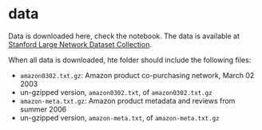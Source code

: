 # data

Data is downloaded here, check the notebook. The data is available at [Stanford Large Network Dataset Collection](http://snap.stanford.edu/data/#amazon).

When all data is downloaded, hte folder should include the following files:
- ```amazon0302.txt.gz```: Amazon product co-purchasing network, March 02 2003
- un-gzipped version, ```amazon0302.txt```, of ```amazon0302.txt.gz```
- ```amazon-meta.txt.gz```: Amazon product metadata and reviews from summer 2006
- un-gzipped version, ```amazon-meta.txt```, of ```amazon-meta.txt.gz```



